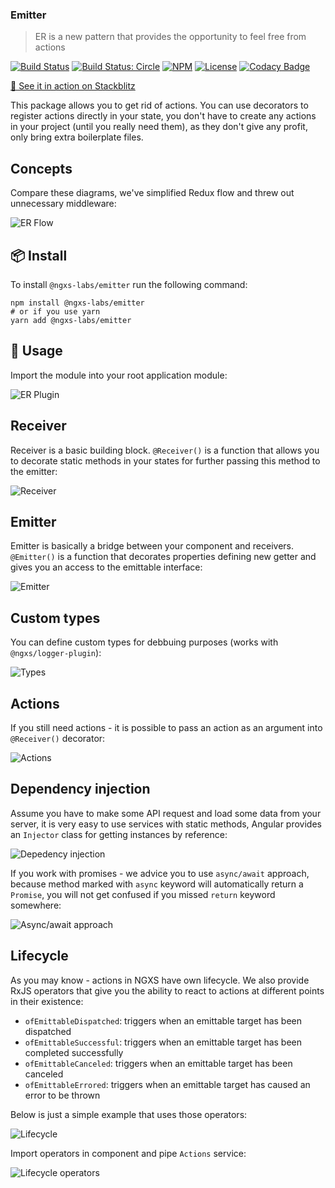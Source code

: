 ### Emitter

> ER is a new pattern that provides the opportunity to feel free from actions

[![Build Status](https://travis-ci.org/ngxs-labs/tools.svg?branch=master)](https://travis-ci.org/ngxs-labs/tools) [![Build Status: Circle](https://circleci.com/gh/ngxs-labs/tools.svg?style=svg)](https://circleci.com/gh/ngxs-labs/tools)
[![NPM](https://badge.fury.io/js/%40ngxs-labs%2Femitter.svg)](https://www.npmjs.com/package/@ngxs-labs/emitter)
[![License](https://img.shields.io/badge/License-MIT-green.svg)](https://github.com/ngxs-labs/tools/blob/master/license)
[![Codacy Badge](https://api.codacy.com/project/badge/Grade/079272acc4104332b904dc6818929d06)](https://www.codacy.com/app/arturovt/emitter?utm_source=github.com&amp;utm_medium=referral&amp;utm_content=ngxs-contrib/emitter&amp;utm_campaign=Badge_Grade)

[🚀 See it in action on Stackblitz](https://stackblitz.com/edit/ngxs-emitter-simple)

This package allows you to get rid of actions. You can use decorators to register actions directly in your state, you don't have to create any actions in your project (until you really need them), as they don't give any profit, only bring extra boilerplate files.

## Concepts
Compare these diagrams, we've simplified Redux flow and threw out unnecessary middleware:

![ER Flow](https://raw.githubusercontent.com/ngxs-labs/emitter/master/docs/assets/redux-er.png)

## :package: Install

To install `@ngxs-labs/emitter` run the following command:

```console
npm install @ngxs-labs/emitter
# or if you use yarn
yarn add @ngxs-labs/emitter
```

## :hammer: Usage

Import the module into your root application module:

![ER Plugin](https://raw.githubusercontent.com/ngxs-labs/emitter/master/docs/assets/module.png)

## Receiver

Receiver is a basic building block. `@Receiver()` is a function that allows you to decorate static methods in your states for further passing this method to the emitter:

![Receiver](https://raw.githubusercontent.com/ngxs-labs/emitter/master/docs/assets/receiver.png)

## Emitter

Emitter is basically a bridge between your component and receivers. `@Emitter()` is a function that decorates properties defining new getter and gives you an access to the emittable interface:

![Emitter](https://raw.githubusercontent.com/ngxs-labs/emitter/master/docs/assets/emitter.png)

## Custom types

You can define custom types for debbuing purposes (works with `@ngxs/logger-plugin`):

![Types](https://raw.githubusercontent.com/ngxs-labs/emitter/master/docs/assets/types.png)

## Actions

If you still need actions - it is possible to pass an action as an argument into `@Receiver()` decorator:

![Actions](https://raw.githubusercontent.com/ngxs-labs/emitter/master/docs/assets/actions.png)

## Dependency injection

Assume you have to make some API request and load some data from your server, it is very easy to use services with static methods, Angular provides an `Injector` class for getting instances by reference:

![Depedency injection](https://raw.githubusercontent.com/ngxs-labs/emitter/master/docs/assets/di.png)

If you work with promises - we advice you to use `async/await` approach, because method marked with `async` keyword will automatically return a `Promise`, you will not get confused if you missed `return` keyword somewhere:

![Async/await approach](https://raw.githubusercontent.com/ngxs-labs/emitter/master/docs/assets/async-await.png)

## Lifecycle

As you may know - actions in NGXS have own lifecycle. We also provide RxJS operators that give you the ability to react to actions at different points in their existence:

- `ofEmittableDispatched`: triggers when an emittable target has been dispatched
- `ofEmittableSuccessful`: triggers when an emittable target has been completed successfully
- `ofEmittableCanceled`: triggers when an emittable target has been canceled
- `ofEmittableErrored`: triggers when an emittable target has caused an error to be thrown

Below is just a simple example that uses those operators:

![Lifecycle](https://raw.githubusercontent.com/ngxs-labs/emitter/master/docs/assets/lifecycle.png)

Import operators in component and pipe `Actions` service:

![Lifecycle operators](https://raw.githubusercontent.com/ngxs-labs/emitter/master/docs/assets/lifecycle-operators.png)

